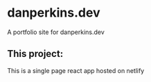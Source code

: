 # danperkins.dev
A portfolio site for danperkins.dev

## This project:
This is a single page react app hosted on netlify
